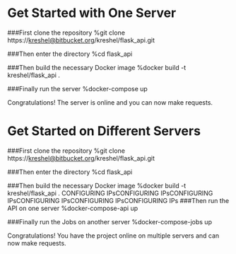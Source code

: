 # Get Started with One Server


###First clone the repository
%git clone https://kreshel@bitbucket.org/kreshel/flask_api.git

###Then enter the directory
%cd flask_api

###Then build the necessary Docker image
%docker build -t kreshel/flask_api .

###Finally run the server
%docker-compose up


Congratulations! The server is online and you can now make requests.




# Get Started on Different Servers


###First clone the repository
%git clone https://kreshel@bitbucket.org/kreshel/flask_api.git

###Then enter the directory
%cd flask_api

###Then build the necessary Docker image
%docker build -t kreshel/flask_api .
CONFIGURING IPsCONFIGURING IPsCONFIGURING IPsCONFIGURING IPsCONFIGURING IPsCONFIGURING IPs
###Then run the API on one server
%docker-compose-api up

###Finally run the Jobs on another server
%docker-compose-jobs up


Congratulations! You have the project online on multiple servers and can now make requests.